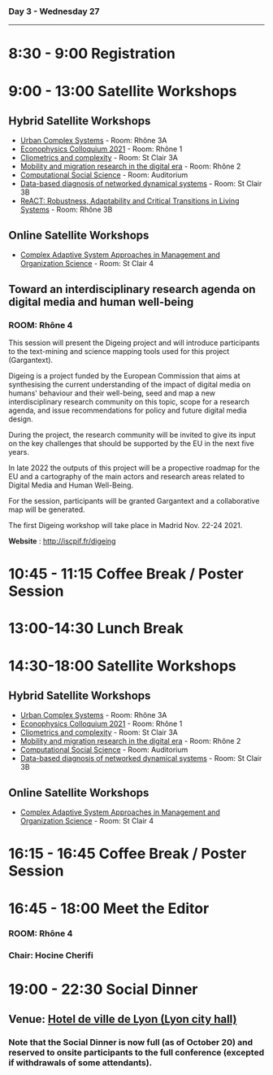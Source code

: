 ### Day 3 - Wednesday 27

-----

# 8:30 - 9:00 Registration

# 9:00 - 13:00 Satellite Workshops

## Hybrid Satellite Workshops
* [Urban Complex Systems](https://urbcompsys.github.io) - Room: Rhône 3A
* [Econophysics Colloquium 2021](https://econophysics.ihu.gr/ec2021/) - Room: Rhône 1
* [Cliometrics and complexity](https://cac2021.sciencesconf.org) - Room: St Clair 3A
* [Mobility and migration research in the digital era](https://sites.google.com/view/mimode2021/) - Room: Rhône 2
* [Computational Social Science](https://sites.google.com/view/css-ccs21/home) - Room: Auditorium
* [Data-based diagnosis of networked dynamical systems](https://www.delabaysrobin.site/ccs-satellite) - Room: St Clair 3B
* [ReACT: Robustness, Adaptability and Critical Transitions in Living Systems](https://liphlab.github.io/REACT2021) - Room: Rhône 3B

## Online Satellite Workshops
* [Complex Adaptive System Approaches in Management and Organization Science](https://casmos.github.io/CASMOS2021) - Room: St Clair 4

## Toward an interdisciplinary research agenda on digital media and human well-being
### ROOM: Rhône 4
This session will present the Digeing project and will introduce participants to the text-mining and science mapping tools used for this project (Gargantext). 

Digeing is a project funded by the European Commission that aims at synthesising the current understanding of the impact of digital media on humans' behaviour and their well-being, seed and map a new interdisciplinary research community on this topic, scope for a research agenda, and issue recommendations for policy and future digital media design.

During the project, the research community will be invited to give its input on the key challenges that should be supported by the EU in the next five years.

In late 2022 the outputs of this project will be a propective roadmap for the EU and a cartography of the main actors and research areas related to Digital Media and Human Well-Being.

For the session, participants will be granted Gargantext and a collaborative map will be generated.

The first Digeing workshop will take place in Madrid Nov. 22-24 2021. 

**Website** : http://iscpif.fr/digeing

# 10:45 - 11:15 Coffee Break / Poster Session 

# 13:00-14:30 Lunch Break

# 14:30-18:00 Satellite Workshops

## Hybrid Satellite Workshops
* [Urban Complex Systems](https://urbcompsys.github.io) - Room: Rhône 3A
* [Econophysics Colloquium 2021](https://econophysics.ihu.gr/ec2021/) - Room: Rhône 1
* [Cliometrics and complexity](https://cac2021.sciencesconf.org) - Room: St Clair 3A
* [Mobility and migration research in the digital era](https://sites.google.com/view/mimode2021/) - Room: Rhône 2
* [Computational Social Science](https://sites.google.com/view/css-ccs21/home) - Room: Auditorium
* [Data-based diagnosis of networked dynamical systems](https://www.delabaysrobin.site/ccs-satellite) - Room: St Clair 3B

## Online Satellite Workshops
* [Complex Adaptive System Approaches in Management and Organization Science](https://casmos.github.io/CASMOS2021) - Room: St Clair 4

# 16:15 - 16:45 Coffee Break / Poster Session 

# 16:45 - 18:00 Meet the Editor
### ROOM: Rhône 4
### Chair: Hocine Cherifi

# 19:00 - 22:30 Social Dinner
## Venue: [Hotel de ville de Lyon (Lyon city hall)](https://goo.gl/maps/6bWuMtVWjjZVCwxs8)
### Note that the Social Dinner is now full (as of October 20) and reserved to onsite participants to the full conference (excepted if withdrawals of some attendants).
